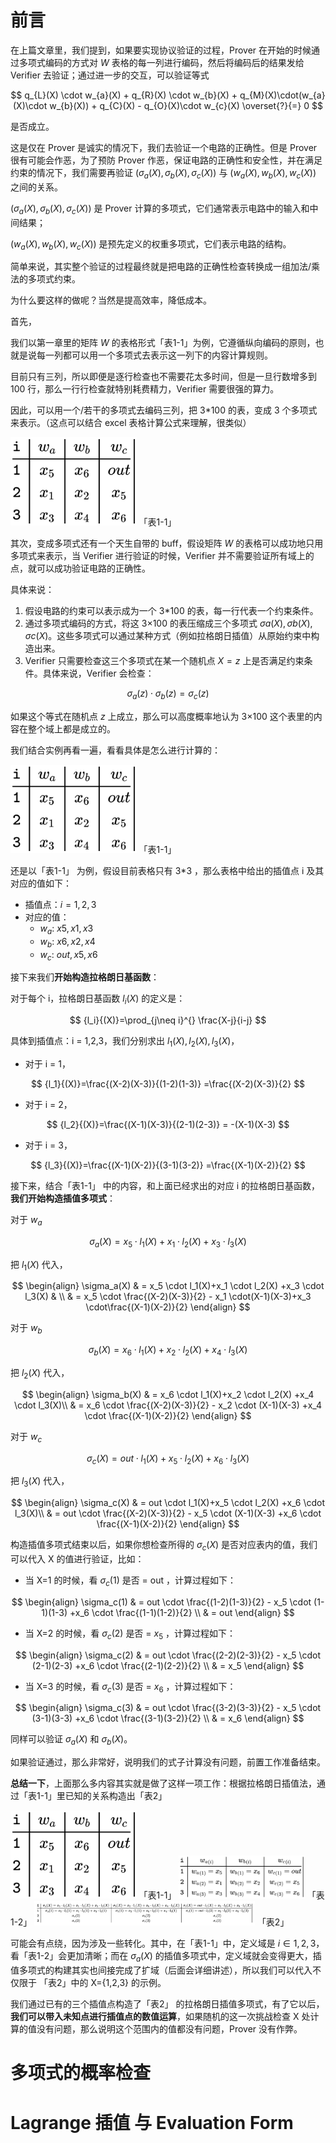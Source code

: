 # 前言

在上篇文章里，我们提到，如果要实现协议验证的过程，Prover 在开始的时候通过多项式编码的方式对 $W$ 表格的每一列进行编码，然后将编码后的结果发给 Verifier 去验证；通过进一步的交互，可以验证等式

$$
q_{L}(X) \cdot w_{a}(X) + q_{R}(X) \cdot w_{b}(X) + q_{M}(X)\cdot(w_{a}(X)\cdot w_{b}(X)) + q_{C}(X) -  q_{O}(X)\cdot w_{c}(X) \overset{?}{=} 0
$$

是否成立。

这是仅在 Prover 是诚实的情况下，我们去验证一个电路的正确性。但是 Prover 很有可能会作恶，为了预防 Prover 作恶，保证电路的正确性和安全性，并在满足约束的情况下，我们需要再验证 $(\sigma_a(X),\sigma_b(X),\sigma_c(X))$ 与 $(w_a(X),w_b(X),w_c(X))$ 之间的关系。

$(\sigma_a(X),\sigma_b(X),\sigma_c(X))$ 是 Prover 计算的多项式，它们通常表示电路中的输入和中间结果；

$(w_a(X),w_b(X),w_c(X))$ 是预先定义的权重多项式，它们表示电路的结构。

简单来说，其实整个验证的过程最终就是把电路的正确性检查转换成一组加法/乘法的多项式约束。

为什么要这样的做呢？当然是提高效率，降低成本。

首先，

我们以第一章里的矩阵 $W$ 的表格形式「表1-1」为例，它遵循纵向编码的原则，也就是说每一列都可以用一个多项式去表示这一列下的内容计算规则。

目前只有三列，所以即便是逐行检查也不需要花太多时间，但是一旦行数增多到 100 行，那么一行行检查就特别耗费精力，Verifier 需要很强的算力。

因此，可以用一个/若干的多项式去编码三列，把 3*100 的表，变成 3 个多项式来表示。（这点可以结合 excel 表格计算公式来理解，很类似）

<img src="/ZKP-PLONK/images/PLONK多项式编程/表1-1.png" width="40%" />
「表1-1」


其次，变成多项式还有一个天生自带的 buff，假设矩阵 $W$ 的表格可以成功地只用多项式来表示，当 Verifier 进行验证的时候，Verifier 并不需要验证所有域上的点，就可以成功验证电路的正确性。

具体来说：

1. 假设电路的约束可以表示成为一个 3*100 的表，每一行代表一个约束条件。
2. 通过多项式编码的方式，将这 3×100 的表压缩成三个多项式 $σa(X),σb(X),σc(X)$。这些多项式可以通过某种方式（例如拉格朗日插值）从原始约束中构造出来。
3. Verifier 只需要检查这三个多项式在某一个随机点 $X=z$ 上是否满足约束条件。具体来说，Verifier 会检查：

$$
\sigma_a(z)⋅\sigma_b(z)=\sigma_c(z)
$$

如果这个等式在随机点 $z$ 上成立，那么可以高度概率地认为 3×100 这个表里的内容在整个域上都是成立的。

我们结合实例再看一遍，看看具体是怎么进行计算的：

<img src="/ZKP-PLONK/images/PLONK多项式编程/表1-1.png" width="40%" />
「表1-1」

还是以「表1-1」 为例，假设目前表格只有 3*3 ，那么表格中给出的插值点 i 及其对应的值如下：

- 插值点：$i = 1,2,3$
- 对应的值：
    - $w_a$: $x5,x1,x3$
    - $w_b$: $x6,x2,x4$
    - $w_c$: $out,x5,x6$

接下来我们**开始构造拉格朗日基函数**：

对于每个 i，拉格朗日基函数 ${l_i}{(X)}$ 的定义是：

$$
{l_i}{(X)}=\prod_{j\neq i}^{} \frac{X-j}{i-j} 
$$

具体到插值点：i = 1,2,3，我们分别求出 ${l_1}{(X)},{l_2}{(X)},{l_3}{(X)}$，

- 对于 i = 1，

$$
{l_1}{(X)}=\frac{(X-2)(X-3)}{(1-2)(1-3)} =\frac{(X-2)(X-3)}{2} 
$$

- 对于 i = 2，

$$
{l_2}{(X)}=\frac{(X-1)(X-3)}{(2-1)(2-3)} = -(X-1)(X-3)
$$

- 对于 i = 3，

$$
{l_3}{(X)}=\frac{(X-1)(X-2)}{(3-1)(3-2)} =\frac{(X-1)(X-2)}{2} 
$$

接下来，结合「表1-1」 中的内容，和上面已经求出的对应 i 的拉格朗日基函数，**我们开始构造插值多项式**：

对于 $w_a$

$$
\sigma_a(X)=x_5 \cdot l_1(X)+x_1 \cdot l_2(X) +x_3 \cdot l_3(X)
$$

把 ${l_1}(X)$ 代入，

$$
\begin{align}
\sigma_a(X) & = x_5 \cdot l_1(X)+x_1 \cdot l_2(X) +x_3 \cdot l_3(X) & \\ & = x_5 \cdot \frac{(X-2)(X-3)}{2} - x_1 \cdot(X-1)(X-3)+x_3 \cdot\frac{(X-1)(X-2)}{2}
\end{align}
$$

对于 $w_b$

$$
\sigma_b(X)=x_6 \cdot l_1(X)+x_2 \cdot l_2(X) +x_4 \cdot l_3(X)
$$

把 ${l_2}(X)$ 代入，

$$
\begin{align}
\sigma_b(X) & = x_6 \cdot l_1(X)+x_2 \cdot l_2(X) +x_4 \cdot l_3(X)\\ & = x_6 \cdot \frac{(X-2)(X-3)}{2} - x_2 \cdot (X-1)(X-3) +x_4 \cdot \frac{(X-1)(X-2)}{2}
\end{align}
$$

对于 $w_c$

$$
\sigma_c(X)=out \cdot l_1(X)+x_5 \cdot l_2(X) +x_6 \cdot l_3(X)
$$

把 ${l_3}(X)$ 代入，

$$
\begin{align}
\sigma_c(X) & = out \cdot l_1(X)+x_5 \cdot l_2(X) +x_6 \cdot l_3(X)\\ & = out \cdot \frac{(X-2)(X-3)}{2} - x_5 \cdot (X-1)(X-3) +x_6 \cdot \frac{(X-1)(X-2)}{2}
\end{align}
$$

构造插值多项式结束以后，如果你想检查所得的 $\sigma_c(X)$ 是否对应表内的值，我们可以代入 X 的值进行验证，比如：

- 当 X=1 的时候，看 $\sigma_c(1)$ 是否 = out ，计算过程如下：

$$
\begin{align}
\sigma_c(1) & = out \cdot \frac{(1-2)(1-3)}{2} - x_5 \cdot (1-1)(1-3) +x_6 \cdot \frac{(1-1)(1-2)}{2} \\ & = out
\end{align}
$$

- 当 X=2 的时候，看 $\sigma_c(2)$ 是否 = $x_5$ ，计算过程如下：

$$
\begin{align}
\sigma_c(2) & = out \cdot \frac{(2-2)(2-3)}{2} - x_5 \cdot (2-1)(2-3) +x_6 \cdot \frac{(2-1)(2-2)}{2} \\ & = x_5
\end{align}
$$

- 当 X=3 的时候，看 $\sigma_c(3)$ 是否 = $x_6$ ，计算过程如下：

$$
\begin{align}
\sigma_c(3) & = out \cdot \frac{(3-2)(3-3)}{2} - x_5 \cdot (3-1)(3-3) +x_6 \cdot \frac{(3-1)(3-2)}{2} \\ & = x_6
\end{align}
$$

同样可以验证 $\sigma_a(X)$ 和 $\sigma_b(X)$。

如果验证通过，那么非常好，说明我们的式子计算没有问题，前置工作准备结束。

**总结一下**，上面那么多内容其实就是做了这样一项工作：根据拉格朗日插值法，通过「表1-1」里已知的关系构造出「表2」

<img src="/ZKP-PLONK/images/PLONK多项式编程/表1-1.png" width="40%" />
「表1-1」

<img src="/ZKP-PLONK/images/PLONK多项式编程/表1-2.png" width="40%" />
「表1-2」

<img src="/ZKP-PLONK/images/PLONK多项式编程/表2.png" width="70%" />
「表2」

可能会有点绕，因为涉及一些转化。其中，在「表1-1」中，定义域是 $i\in {1,2,3}$，看「表1-2」会更加清晰；而在 $\sigma_a(X)$ 的插值多项式中，定义域就会变得更大，插值多项式的构建其实也间接完成了扩域（后面会详细讲述），所以我们可以代入不仅限于 「表2」中的 X={1,2,3} 的示例。

我们通过已有的三个插值点构造了「表2」 的拉格朗日插值多项式，有了它以后，**我们可以带入未知点进行插值点的数值运算**，如果随机的这一次挑战检查 X 处计算的值没有问题，那么说明这个范围内的值都没有问题，Prover 没有作弊。


# 多项式的概率检查


# Lagrange 插值 与 Evaluation Form


